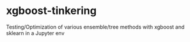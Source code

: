 # xgboost-tinkering
Testing/Optimization of various ensemble/tree methods with xgboost and sklearn in a Jupyter env
